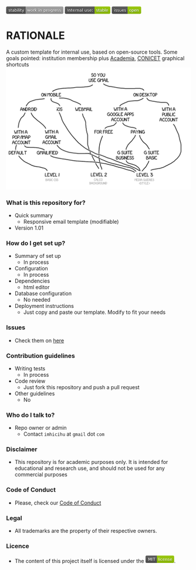 ![stability-work_in_progress](images/477405737-stability_work_in_progress.png)
![internaluse-green](images/3847436881-internal_use_stable.png)
![issues-open](images/2944199103-issues_open.png)

# RATIONALE #

A custom template for internal use, based on open-source tools. Some goals pointed: institution membership plus [Academia](https://www.academia.edu/), [CONICET](http://www.conicet.gov.ar/) graphical shortcuts 
![graphics.md](images/789346557-email_strategies.png)

### What is this repository for? ###

* Quick summary
    - Responsive email template (modifiable)
* Version 1.01

### How do I get set up? ###

* Summary of set up
    - In process
* Configuration
    - In process
* Dependencies
    - html editor
* Database configuration
    - No needed
* Deployment instructions
    - Just copy and paste our template. Modify to fit your needs

### Issues ###

* Check them on [here](hhttps://bitbucket.org/imhicihu/responsive-email-template/issues) 

### Contribution guidelines ###

* Writing tests
    - In process
* Code review
    - Just fork this repository and push a pull request
* Other guidelines
    - No

### Who do I talk to? ###

* Repo owner or admin
    - Contact `imhicihu` at `gmail` dot `com`

### Disclaimer

* This repository is for academic purposes only. It is intended for educational and research use, and should not be used for any commercial purposes

### Code of Conduct

* Please, check our [Code of Conduct](code_of_conduct.md)

### Legal ###

* All trademarks are the property of their respective owners.

### Licence ###

* The content of this project itself is licensed under the ![MIT Licence](images/2049852260-MIT-license-green.png).     
